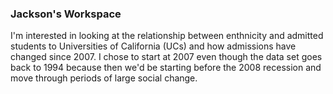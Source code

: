 ### Jackson's Workspace
I'm interested in looking at the relationship between enthnicity and admitted students to Universities of California (UCs) and how admissions have changed since 2007. I chose to start at 2007 even though the data set goes back to 1994 because then we'd be starting before the 2008 recession and move through periods of large social change.

